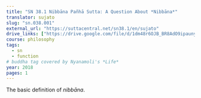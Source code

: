 ```yaml
---
title: "SN 38.1 Nibbāna Pañhā Sutta: A Question About *Nibbāna*"
translator: sujato
slug: "sn.038.001"
external_url: "https://suttacentral.net/sn38.1/en/sujato"
drive_links: ["https://drive.google.com/file/d/1dm48r6OJB_BR8AdO9ipauny3GQRZMsmI/view?usp=drivesdk"]
course: philosophy
tags:
  - sn
  - function
# buddha tag covered by Nyanamoli's *Life*
year: 2018
pages: 1
---
```


The basic definition of *nibbāna*.

